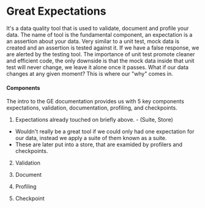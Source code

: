# Great Expectations
It's a data quality tool that is used to validate, document and profile your data. The name of tool is the fundamental component, an expectation is a an assertion about your data. Very similar to a unit test, mock data is created and an assertion is tested against it. If we have a false response, we are alerted by the testing tool. The importance of unit test promote cleaner and efficient code, the only downside is that the mock data inside that unit test will never change, we leave it alone once it passes. What if our data changes at any given moment? This is where our "why" comes in. 

#### Components
The intro to the GE documentation provides us with 5 key components expectations, validation, documentation, profiling, and checkpoints. 
1. Expectations already touched on briefly above. - (Suite, Store) 
  * Wouldn't really be a great tool if we could only had one expectation for our data, instead we apply a suite of them known as a suite. 
  * These are later put into a store, that are examided by profilers and checkpoints. 
2. Validation

3. Document

4. Profiling 

5. Checkpoint
